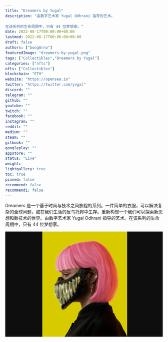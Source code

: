 ```yaml
---
title: "Dreamers by Yugal"
description: "由数字艺术家 Yugal Odhrani 指导的艺术。

在该系列的生命周期中，只有 44 位梦想家。"
date: 2022-08-17T00:00:00+08:00
lastmod: 2022-08-17T00:00:00+08:00
draft: false
authors: ["boogArno"]
featuredImage: "dreamers-by-yugal.png"
tags: ["Collectibles","Dreamers by Yugal"]
categories: ["nfts"]
nfts: ["Collectibles"]
blockchain: "ETH"
website: "https://opensea.io"
twitter: "https://twitter.com/yvgal"
discord: ""
telegram: ""
github: ""
youtube: ""
twitch: ""
facebook: ""
instagram: ""
reddit: ""
medium: ""
steam: ""
gitbook: ""
googleplay: ""
appstore: ""
status: "Live"
weight: 
lightgallery: true
toc: true
pinned: false
recommend: false
recommend1: false
---
```


Dreamers 是一个基于时尚与技术之间旅程的系列。一件简单的衣服，可以解决复杂的全球问题，或在我们生活的反乌托邦中生存。重新构想一个我们可以探索新思想和新技术的世界。由数字艺术家 Yugal Odhrani 指导的艺术。在该系列的生命周期中，只有 44 位梦想家。

![dreamersbyyugal-dapp-collectibles-ethereum-image2_4bde4ba916b71bac4dc7898cee341ae4](dreamersbyyugal-dapp-collectibles-ethereum-image2_4bde4ba916b71bac4dc7898cee341ae4.png)